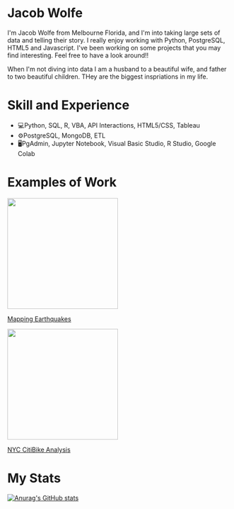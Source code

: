 # Jacob Wolfe
I'm Jacob Wolfe from Melbourne Florida, and I'm into taking large sets of data and telling their story. I really enjoy working with Python, PostgreSQL, HTML5 and Javascript. I've been working on some projects that you may find interesting.  Feel free to have a look around!!

When I'm not diving into data I am a husband to a beautiful wife, and father to two beautiful children.  THey are the biggest inspriations in my life. 

# Skill and Experience
* 💻Python, SQL, R, VBA, API Interactions, HTML5/CSS, Tableau
* ⚙️PostgreSQL, MongoDB, ETL
* 🖥️PgAdmin, Jupyter Notebook, Visual Basic Studio, R Studio, Google Colab


# Examples of Work
<img src="https://user-images.githubusercontent.com/89044350/142674629-ed437f72-d8e4-4cbe-8d39-73983acaa9d9.gif" width="250">

[Mapping Earthquakes](https://github.com/jwolfe27/Mapping_Earthquakes_Challenge)

<img src="https://user-images.githubusercontent.com/89044350/143083961-eca879c5-4477-415d-aa86-93c24a5d4a55.gif" width="250">

[NYC CitiBike Analysis](https://github.com/jwolfe27/bikesharing)

# My Stats
[![Anurag's GitHub stats](https://github-readme-stats.vercel.app/api?username=jwolfe27)](https://github.com/anuraghazra/github-readme-stats)

